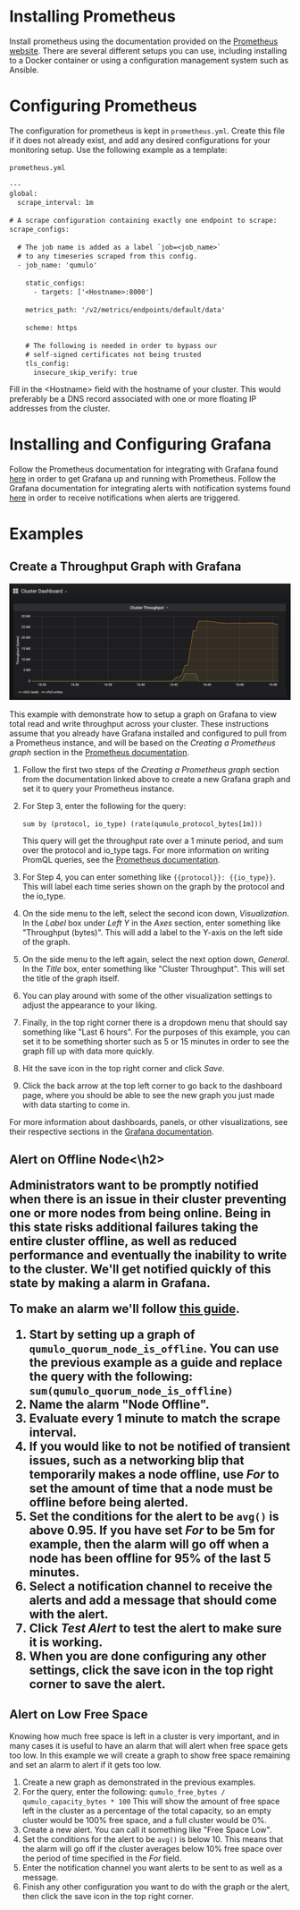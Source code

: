 <h1>Installing Prometheus</h1>

Install prometheus using the documentation provided on the [Prometheus website](https://prometheus.io/docs/prometheus/latest/installation/). There are several different setups you can use, including installing to a Docker container or using a configuration management system such as Ansible.

<h1>Configuring Prometheus</h1>

The configuration for prometheus is kept in `prometheus.yml`. Create this file if it does not already exist, and add any desired configurations for your monitoring setup. Use the following example as a template:

`prometheus.yml`
```
---
global:
  scrape_interval: 1m

# A scrape configuration containing exactly one endpoint to scrape:
scrape_configs:

  # The job name is added as a label `job=<job_name>`
  # to any timeseries scraped from this config.
  - job_name: 'qumulo'

    static_configs:
      - targets: ['<Hostname>:8000']

    metrics_path: '/v2/metrics/endpoints/default/data'

    scheme: https

    # The following is needed in order to bypass our
    # self-signed certificates not being trusted
    tls_config:
      insecure_skip_verify: true
```

Fill in the \<Hostname\> field with the hostname of your cluster. This would preferably be a DNS record associated with one or more floating IP addresses from the cluster.

<h1>Installing and Configuring Grafana</h1>

Follow the Prometheus documentation for integrating with Grafana found [here](https://prometheus.io/docs/visualization/grafana/) in order to get Grafana up and running with Prometheus. Follow the Grafana documentation for integrating alerts with notification systems found [here](https://grafana.com/docs/grafana/latest/alerting/old-alerting/notifications/) in order to receive notifications when alerts are triggered.

<h1>Examples</h1>

<h2>Create a Throughput Graph with Grafana</h2>

![Example Throughput Graph in Grafana](metrics-api/images/prometheus-grafana-setup-example-throughput-graph.png)

This example with demonstrate how to setup a graph on Grafana to view total read and write throughput across your cluster. These instructions assume that you already have Grafana installed and configured to pull from a Prometheus instance, and will be based on the *Creating a Prometheus graph* section in the [Prometheus documentation](https://prometheus.io/docs/visualization/grafana/).

1. Follow the first two steps of the *Creating a Prometheus graph* section from the documentation linked above to create a new Grafana graph and set it to query your Prometheus instance.
1. For Step 3, enter the following for the query:
  
    `sum by (protocol, io_type) (rate(qumulo_protocol_bytes[1m]))`

    This query will get the throughput rate over a 1 minute period, and sum over the protocol and io_type tags. For more information on writing PromQL queries, see the [Prometheus documentation](https://prometheus.io/docs/prometheus/latest/querying/basics/).

1. For Step 4, you can enter something like `{{protocol}}: {{io_type}}`. This will label each time series shown on the graph by the protocol and the io_type.
1. On the side menu to the left, select the second icon down, *Visualization*. In the *Label* box under *Left Y* in the *Axes* section, enter something like "Throughput (bytes)". This will add a label to the Y-axis on the left side of the graph.
1. On the side menu to the left again, select the next option down, *General*. In the *Title* box, enter something like "Cluster Throughput". This will set the title of the graph itself.
1. You can play around with some of the other visualization settings to adjust the appearance to your liking.
1. Finally, in the top right corner there is a dropdown menu that should say something like "Last 6 hours". For the purposes of this example, you can set it to be something shorter such as 5 or 15 minutes in order to see the graph fill up with data more quickly.
1. Hit the save icon in the top right corner and click *Save*.
1. Click the back arrow at the top left corner to go back to the dashboard page, where you should be able to see the new graph you just made with data starting to come in.

For more information about dashboards, panels, or other visualizations, see their respective sections in the [Grafana documentation](https://grafana.com/docs/grafana/latest/).

<h2>Alert on Offline Node<\h2>

Administrators want to be promptly notified when there is an issue in their cluster preventing one or more nodes from being online. Being in this state risks additional failures taking the entire cluster offline, as well as reduced performance and eventually the inability to write to the cluster. We'll get notified quickly of this state by making a alarm in Grafana.

To make an alarm we'll follow [this guide](https://grafana.com/docs/grafana/latest/alerting/old-alerting/create-alerts/).
1. Start by setting up a graph of `qumulo_quorum_node_is_offline`. You can use the previous example as a guide and replace the query with the following:
    `sum(qumulo_quorum_node_is_offline)`
1. Name the alarm "Node Offline".
1. Evaluate every 1 minute to match the scrape interval.
1. If you would like to not be notified of transient issues, such as a networking blip that temporarily makes a node offline, use *For* to set the amount of time that a node must be offline before being alerted.
1. Set the conditions for the alert to be `avg()` is above 0.95. If you have set *For* to be 5m for example, then the alarm will go off when a node has been offline for 95% of the last 5 minutes.
1. Select a notification channel to receive the alerts and add a message that should come with the alert.
1. Click *Test Alert* to test the alert to make sure it is working.
1. When you are done configuring any other settings, click the save icon in the top right corner to save the alert.

<h2>Alert on Low Free Space</h2>

Knowing how much free space is left in a cluster is very important, and in many cases it is useful to have an alarm that will alert when free space gets too low. In this example we will create a graph to show free space remaining and set an alarm to alert if it gets too low.

1. Create a new graph as demonstrated in the previous examples.
1. For the query, enter the following:
    `qumulo_free_bytes / qumulo_capacity_bytes * 100`
    This will show the amount of free space left in the cluster as a percentage of the total capacity, so an empty cluster would be 100% free space, and a full cluster would be 0%.
1. Create a new alert. You can call it something like "Free Space Low".
1. Set the conditions for the alert to be `avg()` is below 10. This means that the alarm will go off if the cluster averages below 10% free space over the period of time specified in the *For* field.
1. Enter the notification channel you want alerts to be sent to as well as a message.
1. Finish any other configuration you want to do with the graph or the alert, then click the save icon in the top right corner.
